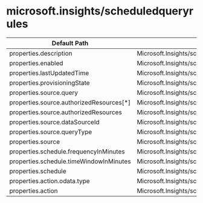 # microsoft.insights/scheduledqueryrules

| Default Path | Alias |
|---|---|
| properties.description | Microsoft.Insights/scheduledqueryrules/description |
| properties.enabled | Microsoft.Insights/scheduledqueryrules/enabled |
| properties.lastUpdatedTime | Microsoft.Insights/scheduledqueryrules/lastUpdatedTime |
| properties.provisioningState | Microsoft.Insights/scheduledqueryrules/provisioningState |
| properties.source.query | Microsoft.Insights/scheduledqueryrules/source.query |
| properties.source.authorizedResources[*] | Microsoft.Insights/scheduledqueryrules/source.authorizedResources[*] |
| properties.source.authorizedResources | Microsoft.Insights/scheduledqueryrules/source.authorizedResources |
| properties.source.dataSourceId | Microsoft.Insights/scheduledqueryrules/source.dataSourceId |
| properties.source.queryType | Microsoft.Insights/scheduledqueryrules/source.queryType |
| properties.source | Microsoft.Insights/scheduledqueryrules/source |
| properties.schedule.frequencyInMinutes | Microsoft.Insights/scheduledqueryrules/schedule.frequencyInMinutes |
| properties.schedule.timeWindowInMinutes | Microsoft.Insights/scheduledqueryrules/schedule.timeWindowInMinutes |
| properties.schedule | Microsoft.Insights/scheduledqueryrules/schedule |
| properties.action.odata.type | Microsoft.Insights/scheduledqueryrules/action.odata.type |
| properties.action | Microsoft.Insights/scheduledqueryrules/action |

